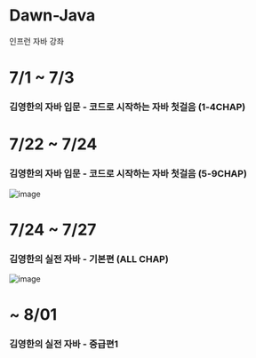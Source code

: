 # Dawn-Java
인프런 자바 강좌

# 7/1 ~ 7/3 
### 김영한의 자바 입문 - 코드로 시작하는 자바 첫걸음 (1-4CHAP)
# 7/22 ~ 7/24 
### 김영한의 자바 입문 - 코드로 시작하는 자바 첫걸음 (5-9CHAP)
![image](https://github.com/user-attachments/assets/d3571841-1a9f-4638-a9c8-36c1baf6b0b7)

# 7/24 ~ 7/27 
### 김영한의 실전 자바 - 기본편 (ALL CHAP)
![image](https://github.com/user-attachments/assets/3847d8dc-be61-4fe3-8a78-6c8674606dd2)

#  ~ 8/01
### 김영한의 실전 자바 - 중급편1 
